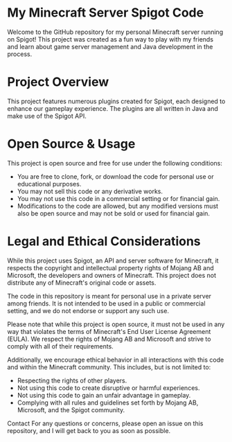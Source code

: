 # My Minecraft Server Spigot Code
Welcome to the GitHub repository for my personal Minecraft server running on Spigot! This project was created as a fun way to play with my friends and learn about game server management and Java development in the process.

# Project Overview
This project features numerous plugins created for Spigot, each designed to enhance our gameplay experience. The plugins are all written in Java and make use of the Spigot API.

# Open Source & Usage
This project is open source and free for use under the following conditions:

- You are free to clone, fork, or download the code for personal use or educational purposes.
- You may not sell this code or any derivative works.
- You may not use this code in a commercial setting or for financial gain.
- Modifications to the code are allowed, but any modified versions must also be open source and may not be sold or used for financial gain.

# Legal and Ethical Considerations
While this project uses Spigot, an API and server software for Minecraft, it respects the copyright and intellectual property rights of Mojang AB and Microsoft, the developers and owners of Minecraft. This project does not distribute any of Minecraft's original code or assets.

The code in this repository is meant for personal use in a private server among friends. It is not intended to be used in a public or commercial setting, and we do not endorse or support any such use.

Please note that while this project is open source, it must not be used in any way that violates the terms of Minecraft's End User License Agreement (EULA). We respect the rights of Mojang AB and Microsoft and strive to comply with all of their requirements.

Additionally, we encourage ethical behavior in all interactions with this code and within the Minecraft community. This includes, but is not limited to:

- Respecting the rights of other players.
- Not using this code to create disruptive or harmful experiences.
- Not using this code to gain an unfair advantage in gameplay.
- Complying with all rules and guidelines set forth by Mojang AB, Microsoft, and the Spigot community.

Contact
For any questions or concerns, please open an issue on this repository, and I will get back to you as soon as possible.
